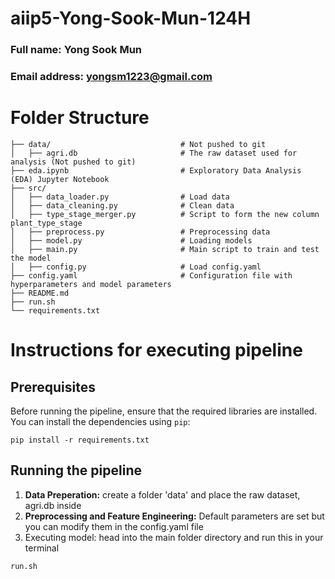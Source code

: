 # aiip5-Yong-Sook-Mun-124H
### Full name: Yong Sook Mun
### Email address: yongsm1223@gmail.com


# Folder Structure 
```plaintext
├── data/                             # Not pushed to git
│   ├── agri.db                       # The raw dataset used for analysis (Not pushed to git)
├── eda.ipynb                         # Exploratory Data Analysis (EDA) Jupyter Notebook
├── src/
│   ├── data_loader.py                # Load data
│   ├── data_cleaning.py              # Clean data
│   ├── type_stage_merger.py          # Script to form the new column plant_type_stage
│   ├── preprocess.py                 # Preprocessing data 
│   ├── model.py                      # Loading models 
│   ├── main.py                       # Main script to train and test the model
│   ├── config.py                     # Load config.yaml 
├── config.yaml                       # Configuration file with hyperparameters and model parameters
├── README.md                        
├── run.sh                      
└── requirements.txt
```
# Instructions for executing pipeline
## Prerequisites
Before running the pipeline, ensure that the required libraries are installed. You can install the dependencies using `pip`:
```
pip install -r requirements.txt
```

## Running the pipeline
1. **Data Preperation:** create a folder 'data' and place the raw dataset, agri.db inside
2. **Preprocessing and Feature Engineering:** Default parameters are set but you can modify them in the config.yaml file
3. Executing model: head into the main folder directory and run this in your terminal
```
run.sh
```

